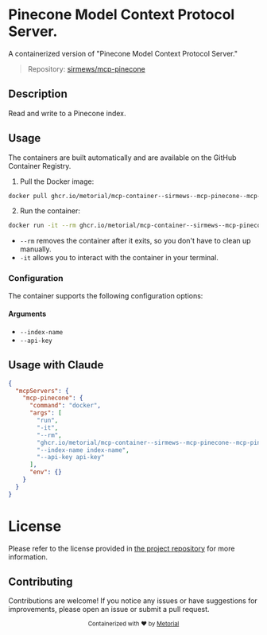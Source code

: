 
# Pinecone Model Context Protocol Server.

A containerized version of "Pinecone Model Context Protocol Server."

> Repository: [sirmews/mcp-pinecone](https://github.com/sirmews/mcp-pinecone)

## Description

Read and write to a Pinecone index.


## Usage

The containers are built automatically and are available on the GitHub Container Registry.

1. Pull the Docker image:

```bash
docker pull ghcr.io/metorial/mcp-container--sirmews--mcp-pinecone--mcp-pinecone
```

2. Run the container:

```bash
docker run -it --rm ghcr.io/metorial/mcp-container--sirmews--mcp-pinecone--mcp-pinecone 
```

- `--rm` removes the container after it exits, so you don't have to clean up manually.
- `-it` allows you to interact with the container in your terminal.


### Configuration

The container supports the following configuration options:


#### Arguments

- `--index-name`
- `--api-key`






## Usage with Claude

```json
{
  "mcpServers": {
    "mcp-pinecone": {
      "command": "docker",
      "args": [
        "run",
        "-it",
        "--rm",
        "ghcr.io/metorial/mcp-container--sirmews--mcp-pinecone--mcp-pinecone",
        "--index-name index-name",
        "--api-key api-key"
      ],
      "env": {}
    }
  }
}
```

# License

Please refer to the license provided in [the project repository](https://github.com/sirmews/mcp-pinecone) for more information.

## Contributing

Contributions are welcome! If you notice any issues or have suggestions for improvements, please open an issue or submit a pull request.

<div align="center">
  <sub>Containerized with ❤️ by <a href="https://metorial.com">Metorial</a></sub>
</div>
  